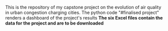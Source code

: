 This is the repository of my capstone project on the evolution of air quality in urban congestion charging cities.
The python code "#finalised project" renders a dashboard of the project's results
**The six Excel files contain the data for the project and are to be downloaded**
